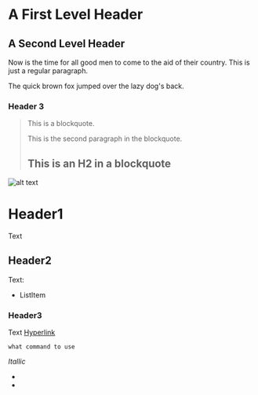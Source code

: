 <!--
    Comments
 -->

A First Level Header
====================

A Second Level Header
---------------------

Now is the time for all good men to come to
the aid of their country. This is just a
regular paragraph.

The quick brown fox jumped over the lazy
dog's back.

### Header 3

> This is a blockquote.
> 
> This is the second paragraph in the blockquote.
>
> ## This is an H2 in a blockquote

![alt text](img/img.jpg?raw=true "Title")

# Header1

Text

## Header2

Text:

- ListItem

### Header3

Text [Hyperlink](http://www.google.com/)

`what command to use`

*Itallic*

- 
-  